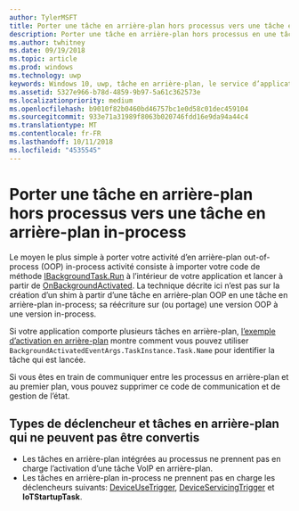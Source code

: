 ```yaml
---
author: TylerMSFT
title: Porter une tâche en arrière-plan hors processus vers une tâche en arrière-plan in-process
description: Porter une tâche en arrière-plan hors processus en une tâche en arrière-plan in-process qui s’exécute dans le processus de votre application au premier plan.
ms.author: twhitney
ms.date: 09/19/2018
ms.topic: article
ms.prod: windows
ms.technology: uwp
keywords: Windows 10, uwp, tâche en arrière-plan, le service d’application
ms.assetid: 5327e966-b78d-4859-9b97-5a61c362573e
ms.localizationpriority: medium
ms.openlocfilehash: b9010f82b0460bd46757bc1e0d58c01dec459104
ms.sourcegitcommit: 933e71a31989f8063b020746fdd16e9da94a44c4
ms.translationtype: MT
ms.contentlocale: fr-FR
ms.lasthandoff: 10/11/2018
ms.locfileid: "4535545"
---
```

# <a name="port-an-out-of-process-background-task-to-an-in-process-background-task"></a>Porter une tâche en arrière-plan hors processus vers une tâche en arrière-plan in-process

Le moyen le plus simple à porter votre activité d’en arrière-plan out-of-process (OOP) in-process activité consiste à importer votre code de méthode [IBackgroundTask.Run](https://msdn.microsoft.com/library/windows/apps/windows.applicationmodel.background.ibackgroundtask.run.aspx?f=255&MSPPError=-2147217396) à l’intérieur de votre application et lancer à partir de [OnBackgroundActivated](/uwp/api/windows.ui.xaml.application.onbackgroundactivated). La technique décrite ici n’est pas sur la création d’un shim à partir d’une tâche en arrière-plan OOP en une tâche en arrière-plan in-process; sa réécriture sur (ou portage) une version OOP à une version in-process.

Si votre application comporte plusieurs tâches en arrière-plan, [l’exemple d’activation en arrière-plan](https://github.com/Microsoft/Windows-universal-samples/tree/dev/Samples/BackgroundActivation) montre comment vous pouvez utiliser `BackgroundActivatedEventArgs.TaskInstance.Task.Name` pour identifier la tâche qui est lancée.

Si vous êtes en train de communiquer entre les processus en arrière-plan et au premier plan, vous pouvez supprimer ce code de communication et de gestion de l’état.

## <a name="background-tasks-and-trigger-types-that-cannot-be-converted"></a>Types de déclencheur et tâches en arrière-plan qui ne peuvent pas être convertis

* Les tâches en arrière-plan intégrées au processus ne prennent pas en charge l’activation d’une tâche VoIP en arrière-plan.
* Les tâches en arrière-plan in-process ne prennent pas en charge les déclencheurs suivants: [DeviceUseTrigger](https://msdn.microsoft.com/library/windows/apps/windows.applicationmodel.background.deviceusetrigger.aspx?f=255&MSPPError=-2147217396), [DeviceServicingTrigger](https://msdn.microsoft.com/library/windows/apps/windows.applicationmodel.background.deviceservicingtrigger.aspx) et **IoTStartupTask**.
